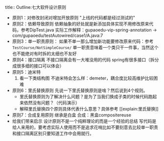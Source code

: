 title:: Outline:七大软件设计原则

- 原则1：对修改封闭对增加开放原则
  "上线的代码都是经过测试的"
- 原则2：依赖导致原则
  依赖抽象的好处就是新添加具体实现不用修改原来代码，参考DipTest.java
  实际工作解释：gupaoedu-vip-spring-annotation -> com/gupaoedu/testAutowired/case1/A.java:7
- 原则3：单一职责原则：
  如果不单一那么增加新功能要修改原来代码：参考`TestCourse/NotSimpleCourse/`
  单一职责意味着一个类只干一件事，当然这个也不能绝对有时拆的太细也不友好
- 原则4：接口隔离
  不接口隔离会有一大堆没用的代码
  spring有很多接口（拆分成很多细的接口可以体会）
- 原则5：迪米特
  1. 看一下类结构图   不迪米特会怎么样：demeter，耦合度比较高维护比较困难
- 原则6：里氏替换原则
  先说一下里氏替换原则是啥？然后说到4个规则。
	- 里氏替换原则为了解决什么问题？是为了当我们换成子类的时候代码跑起来依然没有问题？（代码演示）
	- 解释里氏替换四个原则具体代表什么意思？具体参考 [[explain:里氏替换]]
- 原则7：合成复用原则
  继承是白盒
  合成：黑盒compositereuse
- 给我们带来启示
  设计原则不是一个纯粹理论的而是一个经验的总结
  写代码是给人来用的，要考虑实际人使用而不是追求花哨比如不要刻意去比较单一职责和接口隔离区别只要知道工作中会用就行。